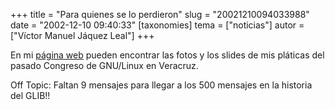 +++
title = "Para quienes se lo perdieron"
slug = "20021210094033988"
date = "2002-12-10 09:40:33"
[taxonomies]
tema = ["noticias"]
autor = ["Víctor Manuel Jáquez Leal"]
+++

En mi [página web](http://red.coral.com.mx/ceyusa) pueden encontrar las
fotos y los slides de mis pláticas del pasado Congreso de GNU/Linux en
Veracruz.

Off Topic: Faltan 9 mensajes para llegar a los 500 mensajes en la
historia del GLIB!!

